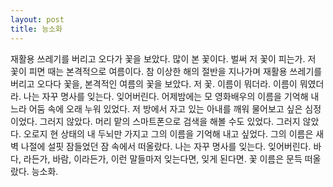 ```yaml
---
layout: post
title: 능소화
---
```


재활용 쓰레기를 버리고 오다가 꽃을 보았다.
많이 본 꽃이다. 벌써 저 꽃이 피는가. 저 꽃이 피면 때는 본격적으로 여름이다.
참 이상한 해의 절반을 지나가며 재활용 쓰레기를 버리고 오다다 꽃을, 본격적인 여름의 꽃을 보았다.
저 꽃. 이름이 뭐더라. 이름이 뭐였더라.
나는 자꾸 명사를 잊는다. 잊어버린다. 어제밤에는 모 영화배우의 이름을 기억해 내느라 어둠 속에 오래 누워 있었다.
저 방에서 자고 있는 아내를 깨워 물어보고 싶은 심정이었다. 그러지 않았다. 머리 맡의 스마트폰으로 검색을 해볼 수도 있었다. 그러지 않았다.
오로지 현 상태의 내 두뇌만 가지고 그의 이름을 기억해 내고 싶었다.
그의 이름은 새벽 나절에 설핏 잠들었던 잠 속에서 떠올랐다. 나는 자꾸 명사를 잊는다. 잊어버린다.
바다, 라든가, 바람, 이라든가, 이런 말들마저 잊는다면, 잊게 된다면.
꽃 이름은 문득 떠올랐다. 능소화.
